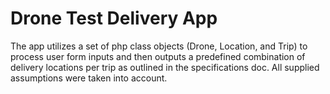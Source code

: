 # Drone Test Delivery App
The app utilizes a set of php class objects (Drone, Location, and Trip) to process user form inputs and then outputs a predefined combination of delivery locations per trip as outlined in the specifications doc. All supplied assumptions were taken into account.
